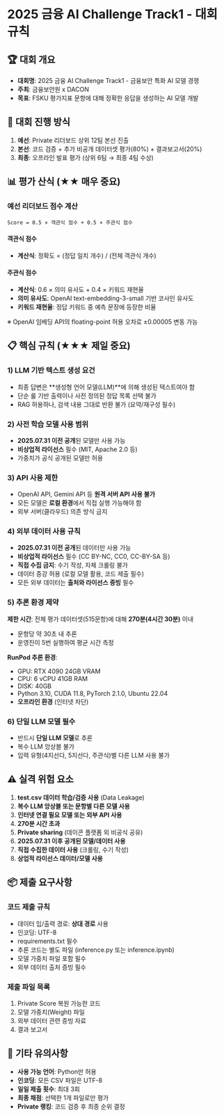 # 2025 금융 AI Challenge Track1 - 대회 규칙

## 🏆 대회 개요
- **대회명**: 2025 금융 AI Challenge Track1 - 금융보안 특화 AI 모델 경쟁
- **주최**: 금융보안원 x DACON
- **목표**: FSKU 평가지표 문항에 대해 정확한 응답을 생성하는 AI 모델 개발

## 🏅 대회 진행 방식
1. **예선**: Private 리더보드 상위 12팀 본선 진출
2. **본선**: 코드 검증 + 추가 비공개 데이터셋 평가(80%) + 결과보고서(20%)
3. **최종**: 오프라인 발표 평가 (상위 6팀 → 최종 4팀 수상)

## 📊 평가 산식 (★★ 매우 중요)

### 예선 리더보드 점수 계산
```
Score = 0.5 × 객관식 점수 + 0.5 × 주관식 점수
```

#### 객관식 점수
- **계산식**: 정확도 = (정답 일치 개수) / (전체 객관식 개수)

#### 주관식 점수
- **계산식**: 0.6 × 의미 유사도 + 0.4 × 키워드 재현율
- **의미 유사도**: OpenAI text-embedding-3-small 기반 코사인 유사도
- **키워드 재현율**: 정답 키워드 중 예측 문장에 등장한 비율

※ OpenAI 임베딩 API의 floating-point 허용 오차로 ±0.00005 변동 가능

## 📋 핵심 규칙 (★★★ 제일 중요)

### 1) LLM 기반 텍스트 생성 요건
- 최종 답변은 **생성형 언어 모델(LLM)**에 의해 생성된 텍스트여야 함
- 단순 룰 기반 출력이나 사전 정의된 정답 목록 선택 불가
- RAG 허용하나, 검색 내용 그대로 반환 불가 (요약/재구성 필수)

### 2) 사전 학습 모델 사용 범위
- **2025.07.31 이전 공개**된 모델만 사용 가능
- **비상업적 라이선스** 필수 (MIT, Apache 2.0 등)
- 가중치가 공식 공개된 모델만 허용

### 3) API 사용 제한
- OpenAI API, Gemini API 등 **원격 서버 API 사용 불가**
- 모든 모델은 **로컬 환경**에서 직접 실행 가능해야 함
- 외부 서버(클라우드) 의존 방식 금지

### 4) 외부 데이터 사용 규칙
- **2025.07.31 이전 공개**된 데이터만 사용 가능
- **비상업적 라이선스** 필수 (CC BY-NC, CC0, CC-BY-SA 등)
- **직접 수집 금지**: 수기 작성, 자체 크롤링 불가
- 데이터 증강 허용 (로컬 모델 활용, 코드 제출 필수)
- 모든 외부 데이터는 **출처와 라이선스 증빙** 필수

### 5) 추론 환경 제약
**제한 시간**: 전체 평가 데이터셋(515문항)에 대해 **270분(4시간 30분)** 이내
- 문항당 약 30초 내 추론
- 운영진이 5번 실행하여 평균 시간 측정

**RunPod 추론 환경**:
- GPU: RTX 4090 24GB VRAM
- CPU: 6 vCPU 41GB RAM
- DISK: 40GB
- Python 3.10, CUDA 11.8, PyTorch 2.1.0, Ubuntu 22.04
- **오프라인 환경** (인터넷 차단)

### 6) 단일 LLM 모델 필수
- 반드시 **단일 LLM 모델**로 추론
- 복수 LLM 앙상블 불가
- 입력 유형(4지선다, 5지선다, 주관식)별 다른 LLM 사용 불가

## ⚠️ 실격 위험 요소

1. **test.csv 데이터 학습/검증 사용** (Data Leakage)
2. **복수 LLM 앙상블 또는 문항별 다른 모델 사용**
3. **인터넷 연결 필요 모델 또는 외부 API 사용**
4. **270분 시간 초과**
5. **Private sharing** (데이콘 플랫폼 외 비공식 공유)
6. **2025.07.31 이후 공개된 모델/데이터 사용**
7. **직접 수집한 데이터 사용** (크롤링, 수기 작성)
8. **상업적 라이선스 데이터/모델 사용**

## 📦 제출 요구사항

### 코드 제출 규칙
- 데이터 입/출력 경로: **상대 경로** 사용
- 인코딩: UTF-8
- requirements.txt 필수
- 추론 코드는 별도 파일 (inference.py 또는 inference.ipynb)
- 모델 가중치 파일 포함 필수
- 외부 데이터 출처 증빙 필수

### 제출 파일 목록
1. Private Score 복원 가능한 코드
2. 모델 가중치(Weight) 파일
3. 외부 데이터 관련 증빙 자료
4. 결과 보고서

## 📢 기타 유의사항
- **사용 가능 언어**: Python만 허용
- **인코딩**: 모든 CSV 파일은 UTF-8
- **일일 제출 횟수**: 최대 3회
- **최종 채점**: 선택한 1개 파일로만 평가
- **Private 랭킹**: 코드 검증 후 최종 순위 결정